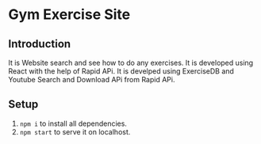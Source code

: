 # Gym Exercise Site

## Introduction

It is Website search and see how to do any exercises.
It is developed using React with the help of Rapid APi.
It is develped using ExerciseDB and Youtube Search and Download APi from Rapid APi.

## Setup

1. `npm i` to install all dependencies.
2. `npm start` to serve it on localhost.

